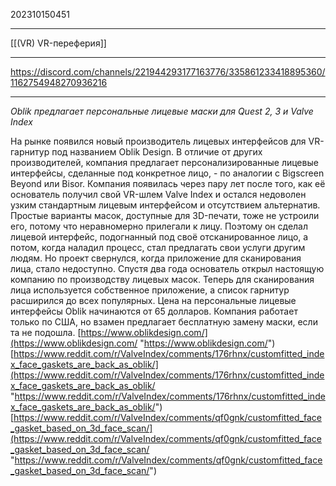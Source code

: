 202310150451
***
[[(VR) VR-переферия]]
***
https://discord.com/channels/221944293177163776/335861233418895360/1162754948270936216
***
*Oblik предлагает персональные лицевые маски для Quest 2, 3 и Valve Index*

На рынке появился новый производитель лицевых интерфейсов для VR-гарнитур под названием Oblik Design. В отличие от других производителей, компания предлагает персонализированные лицевые интерфейсы, сделанные под конкретное лицо, - по аналогии с Bigscreen Beyond или Bisor. Компания появилась через пару лет после того, как её основатель получил свой VR-шлем Valve Index и остался недоволен узким стандартным лицевым интерфейсом и отсутствием альтернатив. Простые варианты масок, доступные для 3D-печати, тоже не устроили его, потому что неравномерно прилегали к лицу. Поэтому он сделал лицевой интерфейс, подогнанный под своё отсканированное лицо, а потом, когда наладил процесс, стал предлагать свои услуги другим людям. Но проект свернулся, когда приложение для сканирования лица, стало недоступно. Спустя два года основатель открыл настоящую компанию по производству лицевых масок. Теперь для сканирования лица используется собственное приложение, а список гарнитур расширился до всех популярных. Цена на персональные лицевые интерфейсы Oblik начинаются от 65 долларов. Компания работает только по США, но взамен предлагает бесплатную замену маски, если та не подошла. 
[https://www.oblikdesign.com/](https://www.oblikdesign.com/ "https://www.oblikdesign.com/") 
[https://www.reddit.com/r/ValveIndex/comments/176rhnx/customfitted_index_face_gaskets_are_back_as_oblik/](https://www.reddit.com/r/ValveIndex/comments/176rhnx/customfitted_index_face_gaskets_are_back_as_oblik/ "https://www.reddit.com/r/ValveIndex/comments/176rhnx/customfitted_index_face_gaskets_are_back_as_oblik/") 
[https://www.reddit.com/r/ValveIndex/comments/qf0gnk/customfitted_face_gasket_based_on_3d_face_scan/](https://www.reddit.com/r/ValveIndex/comments/qf0gnk/customfitted_face_gasket_based_on_3d_face_scan/ "https://www.reddit.com/r/ValveIndex/comments/qf0gnk/customfitted_face_gasket_based_on_3d_face_scan/")